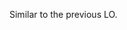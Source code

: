 <panel type="warning" header="`W3.5a` Can explain the need for avoiding error-prone shortcuts :star::star:" no-close>
  <include src="../../book/codeQuality/avoidShortcuts/introduction/full.md" />
</panel>

<!-- ==================================================================================================== -->

<panel type="warning" header="`W3.5b` Can follow basic guidelines for avoiding unsafe shortcuts :star::star:" no-close>
  <include src="../../book/codeQuality/avoidShortcuts/basic/full.md" />
  <panel header=":dart: Evidence" expanded>

<include src="outcome-readability.md#common-evidence" />

  </panel>
</panel>

<!-- ==================================================================================================== -->

<panel type="info" header="`W3.5c` Can follow intermediate guidelines for avoiding unsafe shortcuts :star::star::star:" no-close>
  <include src="../../book/codeQuality/avoidShortcuts/intermediate/full.md" />
  <panel header=":dart: Evidence" expanded>

Similar to the previous LO.

  </panel>
</panel>
